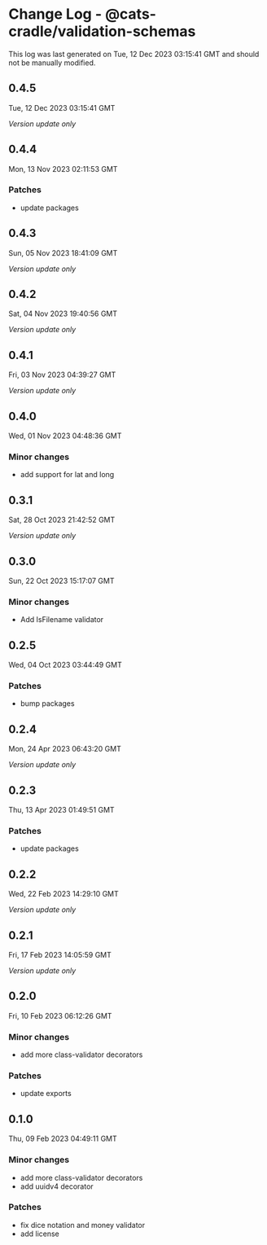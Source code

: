 # Change Log - @cats-cradle/validation-schemas

This log was last generated on Tue, 12 Dec 2023 03:15:41 GMT and should not be manually modified.

## 0.4.5
Tue, 12 Dec 2023 03:15:41 GMT

_Version update only_

## 0.4.4
Mon, 13 Nov 2023 02:11:53 GMT

### Patches

- update packages

## 0.4.3
Sun, 05 Nov 2023 18:41:09 GMT

_Version update only_

## 0.4.2
Sat, 04 Nov 2023 19:40:56 GMT

_Version update only_

## 0.4.1
Fri, 03 Nov 2023 04:39:27 GMT

_Version update only_

## 0.4.0
Wed, 01 Nov 2023 04:48:36 GMT

### Minor changes

- add support for lat and long

## 0.3.1
Sat, 28 Oct 2023 21:42:52 GMT

_Version update only_

## 0.3.0
Sun, 22 Oct 2023 15:17:07 GMT

### Minor changes

- Add IsFilename validator

## 0.2.5
Wed, 04 Oct 2023 03:44:49 GMT

### Patches

- bump packages

## 0.2.4
Mon, 24 Apr 2023 06:43:20 GMT

_Version update only_

## 0.2.3
Thu, 13 Apr 2023 01:49:51 GMT

### Patches

- update packages

## 0.2.2
Wed, 22 Feb 2023 14:29:10 GMT

_Version update only_

## 0.2.1
Fri, 17 Feb 2023 14:05:59 GMT

_Version update only_

## 0.2.0
Fri, 10 Feb 2023 06:12:26 GMT

### Minor changes

- add more class-validator decorators

### Patches

- update exports

## 0.1.0
Thu, 09 Feb 2023 04:49:11 GMT

### Minor changes

- add more class-validator decorators
- add uuidv4 decorator

### Patches

- fix dice notation and money validator
- add license

